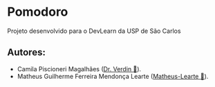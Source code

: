 # Pomodoro
Projeto desenvolvido para o DevLearn da USP de São Carlos

## Autores:
- Camila Piscioneri Magalhães ([Dr. Verdin :seedling:](https://github.com/Dr-Verdin)).
- Matheus Guilherme Ferreira Mendonça Learte ([Matheus-Learte :musical_note:](https://github.com/Matheus-Learte)).
